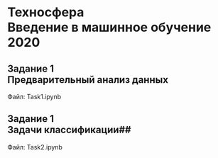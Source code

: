 # Техносфера <br/>Введение в машинное обучение <br/>2020 #
## Задание 1 <br/>Предварительный анализ данных ##
Файл: Task1.ipynb
## Задание 1 <br/>Задачи классификации##
Файл: Task2.ipynb
